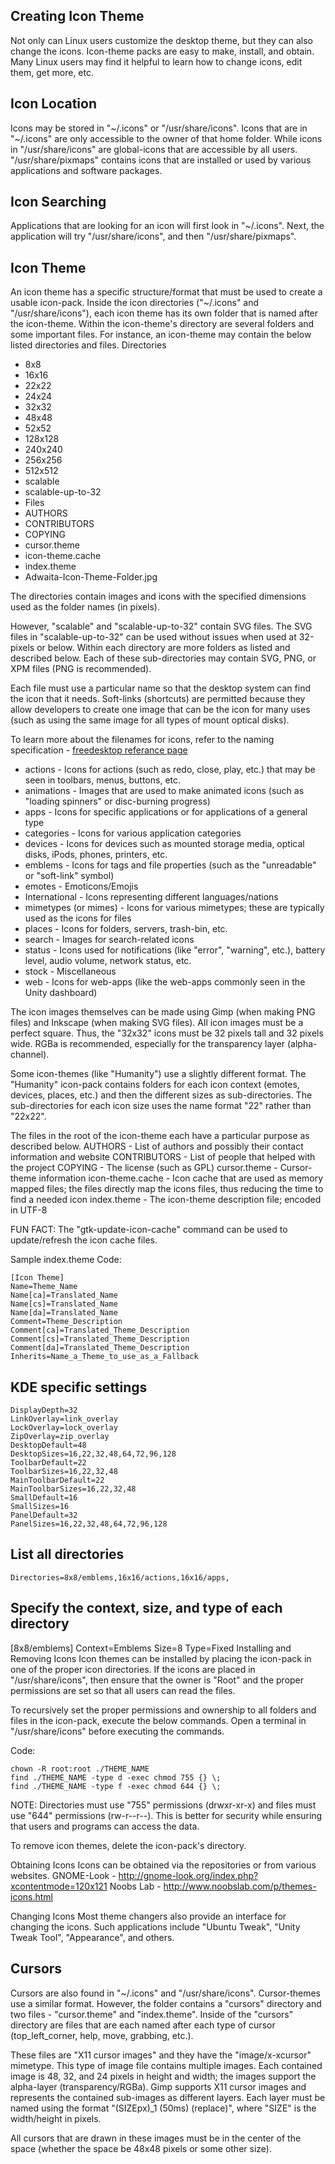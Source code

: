 ## Creating Icon Theme

Not only can Linux users customize the desktop theme, but they can also change the icons. Icon-theme packs are easy to make, install, and obtain. Many Linux users may find it helpful to learn how to change icons, edit them, get more, etc.

## Icon Location  

Icons may be stored in "~/.icons" or "/usr/share/icons". Icons that are in "~/.icons" are only accessible to the owner of that home folder. While icons in "/usr/share/icons" are global-icons that are accessible by all users. "/usr/share/pixmaps" contains icons that are installed or used by various applications and software packages.

## Icon Searching  

Applications that are looking for an icon will first look in "~/.icons". Next, the application will try "/usr/share/icons", and then "/usr/share/pixmaps".

## Icon Theme  

An icon theme has a specific structure/format that must be used to create a usable icon-pack. Inside the icon directories ("~/.icons" and "/usr/share/icons"), each icon theme has its own folder that is named after the icon-theme. Within the icon-theme's directory are several folders and some important files. For instance, an icon-theme may contain the below listed directories and files.
Directories

  * 8x8
  * 16x16
  * 22x22
  * 24x24
  * 32x32
  * 48x48
  * 52x52
  * 128x128
  * 240x240
  * 256x256
  * 512x512
  * scalable
  * scalable-up-to-32
  * Files
  * AUTHORS
  * CONTRIBUTORS
  * COPYING
  * cursor.theme
  * icon-theme.cache
  * index.theme
  * Adwaita-Icon-Theme-Folder.jpg

The directories contain images and icons with the specified dimensions used as the folder names (in pixels).

However, "scalable" and "scalable-up-to-32" contain SVG files. The SVG files in "scalable-up-to-32" can be used without issues when used at 32-pixels or below. Within each directory are more folders as listed and described below. Each of these sub-directories may contain SVG, PNG, or XPM files (PNG is recommended).

 Each file must use a particular name so that the desktop system can find the icon that it needs. Soft-links (shortcuts) are permitted because they allow developers to create one image that can be the icon for many uses (such as using the same image for all types of mount optical disks).
 
 To learn more about the filenames for icons, refer to the naming specification - [freedesktop referance page](http://standards.freedesktop.org/icon-naming-spec/icon-naming-spec-latest.html)


- actions - Icons for actions (such as redo, close, play, etc.) that may be seen in toolbars, menus, buttons, etc.
- animations - Images that are used to make animated icons (such as "loading spinners" or disc-burning progress)
- apps - Icons for specific applications or for applications of a general type
- categories - Icons for various application categories
- devices - Icons for devices such as mounted storage media, optical disks, iPods, phones, printers, etc.
- emblems - Icons for tags and file properties (such as the "unreadable" or "soft-link" symbol)
- emotes - Emoticons/Emojis
- International - Icons representing different languages/nations
- mimetypes (or mimes) - Icons for various mimetypes; these are typically used as the icons for files
- places - Icons for folders, servers, trash-bin, etc.
- search - Images for search-related icons
- status - Icons used for notifications (like "error", "warning", etc.), battery level, audio volume, network status, etc.
- stock - Miscellaneous
- web - Icons for web-apps (like the web-apps commonly seen in the Unity dashboard)

The icon images themselves can be made using Gimp (when making PNG files) and Inkscape (when making SVG files). All icon images must be a perfect square. Thus, the "32x32" icons must be 32 pixels tall and 32 pixels wide. RGBa is recommended, especially for the transparency layer (alpha-channel).

Some icon-themes (like "Humanity") use a slightly different format. The "Humanity" icon-pack contains folders for each icon context (emotes, devices, places, etc.) and then the different sizes as sub-directories. The sub-directories for each icon size uses the name format "22" rather than "22x22".

The files in the root of the icon-theme each have a particular purpose as described below.
AUTHORS - List of authors and possibly their contact information and website
CONTRIBUTORS - List of people that helped with the project
COPYING - The license (such as GPL)
cursor.theme - Cursor-theme information
icon-theme.cache - Icon cache that are used as memory mapped files; the files directly map the icons files, thus reducing the time to find a needed icon
index.theme - The icon-theme description file; encoded in UTF-8

FUN FACT: The "gtk-update-icon-cache" command can be used to update/refresh the icon cache files.

Sample index.theme
Code:
```
[Icon Theme]
Name=Theme_Name
Name[ca]=Translated_Name
Name[cs]=Translated_Name
Name[da]=Translated_Name
Comment=Theme_Description
Comment[ca]=Translated_Theme_Description
Comment[cs]=Translated_Theme_Description
Comment[da]=Translated_Theme_Description
Inherits=Name_a_Theme_to_use_as_a_Fallback
```
  
## KDE specific settings
```
DisplayDepth=32
LinkOverlay=link_overlay
LockOverlay=lock_overlay
ZipOverlay=zip_overlay
DesktopDefault=48
DesktopSizes=16,22,32,48,64,72,96,128
ToolbarDefault=22
ToolbarSizes=16,22,32,48
MainToolbarDefault=22
MainToolbarSizes=16,22,32,48
SmallDefault=16
SmallSizes=16
PanelDefault=32
PanelSizes=16,22,32,48,64,72,96,128
```

## List all directories
```
Directories=8x8/emblems,16x16/actions,16x16/apps,
```


## Specify the context, size, and type of each directory
[8x8/emblems]
Context=Emblems
Size=8
Type=Fixed
Installing and Removing Icons
Icon themes can be installed by placing the icon-pack in one of the proper icon directories. If the icons are placed in "/usr/share/icons", then ensure that the owner is "Root" and the proper permissions are set so that all users can read the files.

To recursively set the proper permissions and ownership to all folders and files in the icon-pack, execute the below commands. Open a terminal in "/usr/share/icons" before executing the commands.


Code:
```
chown -R root:root ./THEME_NAME
find ./THEME_NAME -type d -exec chmod 755 {} \;
find ./THEME_NAME -type f -exec chmod 644 {} \;
```
NOTE: Directories must use "755" permissions (drwxr-xr-x) and files must use "644" permissions (rw-r--r--). This is better for security while ensuring that users and programs can access the data.

To remove icon themes, delete the icon-pack's directory.

Obtaining Icons
Icons can be obtained via the repositories or from various websites.
GNOME-Look - http://gnome-look.org/index.php?xcontentmode=120x121
Noobs Lab - http://www.noobslab.com/p/themes-icons.html

Changing Icons
Most theme changers also provide an interface for changing the icons. Such applications include "Ubuntu Tweak", "Unity Tweak Tool", "Appearance", and others.

## Cursors

Cursors are also found in "~/.icons" and "/usr/share/icons". Cursor-themes use a similar format. However, the folder contains a "cursors" directory and two files - "cursor.theme" and "index.theme". Inside of the "cursors" directory are files that are each named after each type of cursor (top_left_corner, help, move, grabbing, etc.).

These files are "X11 cursor images" and they have the "image/x-xcursor" mimetype. This type of image file contains multiple images. Each contained image is 48, 32, and 24 pixels in height and width; the images support the alpha-layer (transparency/RGBa). Gimp supports X11 cursor images and represents the contained sub-images as different layers. Each layer must be named using the format "(SIZEpx)_1 (50ms) (replace)", where "SIZE" is the width/height in pixels.

All cursors that are drawn in these images must be in the center of the space (whether the space be 48x48 pixels or some other size).
